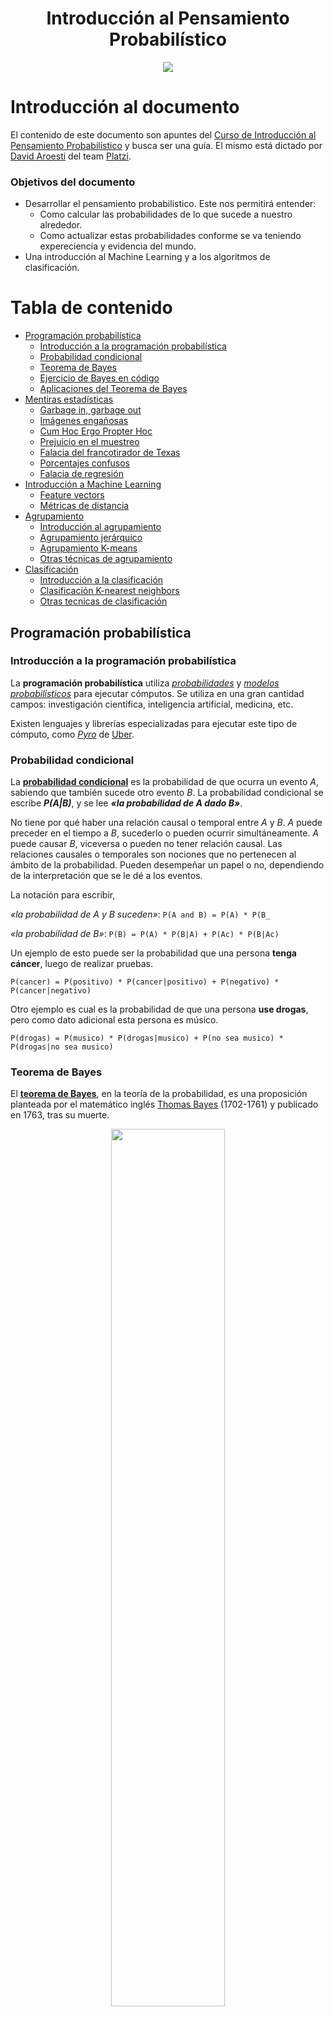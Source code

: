 <div align="center">
  <h1>Introducción al Pensamiento Probabilístico
</h1>
</div>

<div align="center"> 
  <img src="readme_img/introduccion-pensamiento-probabilistico.png" width="">
</div>

# Introducción al documento

El contenido de este documento son apuntes del [Curso de Introducción al Pensamiento Probabilístico](https://platzi.com/clases/probabilistica/) y busca ser una guía. El mismo está dictado por [David Aroesti](https://github.com/jdaroesti) del team [Platzi](https://platzi.com).

### Objetivos del documento
- Desarrollar el pensamiento probabilistico. Este nos permitirá entender:
    - Como calcular las probabilidades de lo que sucede a nuestro alrededor.
    - Como actualizar estas probabilidades conforme se va teniendo expereciencia y evidencia del mundo.
- Una introducción al Machine Learning y a los algoritmos de clasificación.

# Tabla de contenido
- [Programación probabilística](#Programación-probabilística)
    - [Introducción a la programación probabilística](#Introducción-a-la-programación-probabilística)
    - [Probabilidad condicional](#Probabilidad-condicional)
    - [Teorema de Bayes](#Teorema-de-Bayes)
    - [Ejercicio de Bayes en código](#Ejercicio-de-Bayes-en-código)
    - [Aplicaciones del Teorema de Bayes](#Aplicaciones-del-Teorema-de-Bayes)
- [Mentiras estadísticas](#Mentiras-estadísticas)
    - [Garbage in, garbage out](#Garbage-in,-garbage-out)
    - [Imágenes engañosas](#Imágenes-engañosas)
    - [Cum Hoc Ergo Propter Hoc](#Cum-Hoc-Ergo-Propter-Hoc)
    - [Prejuicio en el muestreo](#Prejuicio-en-el-muestreo)
    - [Falacia del francotirador de Texas](#Falacia-del-francotirador-de-Texas)
    - [Porcentajes confusos](#Porcentajes-confusos)
    - [Falacia de regresión](#Falacia-de-regresión)
- [Introducción a Machine Learning](#Introducción-a-Machine-Learning)
    - [Feature vectors](#Feature-vectors)
    - [Métricas de distancia](#Métricas-de-distancia)
- [Agrupamiento](#Agrupamiento)
    - [Introducción al agrupamiento](#Introducción-al-agrupamiento)
    - [Agrupamiento jerárquico](#Agrupamiento-jerárquico)
    - [Agrupamiento K-means](#Agrupamiento-K-means)
    - [Otras técnicas de agrupamiento](#Otras-técnicas-de-agrupamiento)
- [Clasificación](#Clasificación)
    - [Introducción a la clasificación](#Introducción-a-la-clasificación)
    - [Clasificación K-nearest neighbors](#Clasificación-K-nearest-neighbors)
    - [Otras tecnicas de clasificación](#Otras-tecnicas-de-clasificación)


## Programación probabilística
### Introducción a la programación probabilística

La **programación probabilística** utiliza [_probabilidades_](https://es.wikipedia.org/wiki/Teor%C3%ADa_de_la_probabilidad) y [_modelos probabilísticos_](https://es.wikipedia.org/wiki/Modelo_probabil%C3%ADstico) para ejecutar cómputos. Se utiliza en una gran cantidad campos: investigación científica, inteligencia artificial, medicina, etc.

Existen lenguajes y librerías especializadas para ejecutar este tipo de cómputo, como [_Pyro_](https://pyro.ai/) de [Uber](https://www.uber.com/ar/en/).

### Probabilidad condicional

La [**probabilidad condicional**](https://es.wikipedia.org/wiki/Probabilidad_condicionada) es la probabilidad de que ocurra un evento _A_, sabiendo que también sucede otro evento _B_. La probabilidad condicional se escribe **_P(A|B)_**, y se lee **_«la probabilidad de A dado B»_**.

No tiene por qué haber una relación causal o temporal entre _A_ y _B_. _A_ puede preceder en el tiempo a _B_, sucederlo o pueden ocurrir simultáneamente. _A_ puede causar _B_, viceversa o pueden no tener relación causal. Las relaciones causales o temporales son nociones que no pertenecen al ámbito de la probabilidad. Pueden desempeñar un papel o no, dependiendo de la interpretación que se le dé a los eventos.

La notación para escribir,

_«la probabilidad de A y B suceden»_: `P(A and B) = P(A) * P(B_` 

_«la probabilidad de B»_: `P(B) = P(A) * P(B|A) + P(Ac) * P(B|Ac)`

Un ejemplo de esto puede ser la probabilidad que una persona **tenga cáncer**, luego de realizar pruebas.

`P(cancer) = P(positivo) * P(cancer|positivo) + P(negativo) * P(cancer|negativo)`

Otro ejemplo es cual es la probabilidad de que una persona **use drogas**, pero como dato adicional esta persona es músico.

`P(drogas) = P(musico) * P(drogas|musico) + P(no sea musico) * P(drogas|no sea musico)`

### Teorema de Bayes

El [**teorema de Bayes**](https://es.wikipedia.org/wiki/Teorema_de_Bayes), en la teoría de la probabilidad, es una proposición planteada por el matemático inglés [Thomas Bayes](https://es.wikipedia.org/wiki/Thomas_Bayes) (1702-1761)​ y publicado en 1763, tras su muerte.
<br>
<div align="center">
    <img src="readme_img/Thomas_Bayes.gif" height="60%">
</div>
<br>

Este expresa que la probabilidad condicional de un evento aleatorio _A_ dado _B_ en términos de la distribución de probabilidad condicional del evento _B_ dado _A_ y la distribución de probabilidad marginal de solo _A_.

En términos más generales y menos matemáticos, el teorema de Bayes es de enorme relevancia puesto que vincula la probabilidad de _A_ dado _B_ con la probabilidad de _B_ dado _A_. 

Por ejemplo, sabiendo la probabilidad de tener un dolor de cabeza dado que se tiene gripe, se podría saber (si se tiene algún dato más), la probabilidad de tener gripe si se tiene un dolor de cabeza. Muestra este sencillo ejemplo la alta relevancia del teorema en cuestión para la ciencia en todas sus ramas, puesto que tiene vinculación íntima con la comprensión de la probabilidad de aspectos causales dados los efectos observados.

> Sea <img src="readme_img/conjunto-a1-an.svg" height="15"> un conjunto de sucesos mutuamente excluyentes y exhaustivos, y tales que la probabilidad de cada uno de ellos es distinta de cero (0). Sea B un suceso cualquiera del que se conocen las probabilidades condicionales <img src="readme_img/pba.svg" height="15">. Entonces, la probabilidad <img src="readme_img/pab.svg" height="15"> viene dada por la expresión:
> <br>
> <div align="center">
>     <img src="readme_img/bayes.svg" height="60">
> </div>
> <br>
> 
> donde:
> - <img src="readme_img/pai.svg" height="15"> son las probabilidades a priori,
> - <img src="readme_img/pba.svg" height="15"> es la probabilidad de <img src="readme_img/B.svg" height="12"> en la hipótesis <img src="readme_img/Ai.svg" height="15">,
> - <img src="readme_img/pab.svg" height="15"> son las probabilidades a posteriori.


> Como sabemos que <img src="readme_img/pb.svg" height="15"> podemos reemplazarlo en la ecuación y nos quedaría:
> <br>
> <div align="center">
>     <img src="readme_img/bayes-expandido.svg" height="60">
> </div>
> <br>

#### Entendiendo teorema de bayes

En el siguiente enlace hay una excelente explicación animada del [Teorema de Bayes en 3Blue1Brown](https://www.youtube.com/watch?v=HZGCoVF3YvM&t).

En las sigueints imagenes se puede ver el Teorema de Bayes y una representación visual del mismo. 

<br>
<div align="center">
    <img src="readme_img/bayes-3b1b.png" height="">
</div>
<div align="center">
    <img src="readme_img/geometria-bayes.png" height="">
</div>
<br>

Analicemos la gráfica 
- _P(H) = 13%_. **Probabilidad a priori** (Hipotesis)
- _P(E|H) = 35%_ (El 35% de P(H)). Probabilidad del Evento **E** dada la probabilidad de la Hipotesis **H**.
- _P(¬H) = 100% - 13%_. Probabilidad de que no ocurra la Hipotesis. 
- P(E|¬H) = 13% (El 13% de P(¬H)). Probabilidad del Evento **E** dada la probabilidad de la Hipotesis no ocurra **¬H**.
- _P(H|E) = 28%_. **Probabilidad a posteriori**. Probabilidad de la Hipotesis **H** dada la probabilidad de que ocurra el Evento **E**  .

_P(H|E) = P(H) * P(E|H) / (P(H) * P(E|H) + P(¬H) * P(E|¬H))_ = (0,13×0,35)÷(0,13×0,35 + (1−0,13)×0,13)

En el siguiente enlace se puede aplicar lo anterior descripto y jugar con diferentes probabilidades del [Teorema de Bayes de forma gráfica](https://www.skobelevs.ie/BayesTheorem/).

### Ejercicio de Bayes en código
### Aplicaciones del Teorema de Bayes

## Mentiras estadísticas
### Garbage in, garbage out
### Imágenes engañosas
### Cum Hoc Ergo Propter Hoc
### Prejuicio en el muestreo
### Falacia del francotirador de Texas
### Porcentajes confusos
### Falacia de regresión

## Introducción a Machine Learning
### Feature vectors
### Métricas de distancia

## Agrupamiento
### Introducción al agrupamiento
### Agrupamiento jerárquico
### Agrupamiento K-means
### Otras técnicas de agrupamiento

## Clasificación
### Introducción a la clasificación
### Clasificación K-nearest neighbors
### Otras tecnicas de clasificación